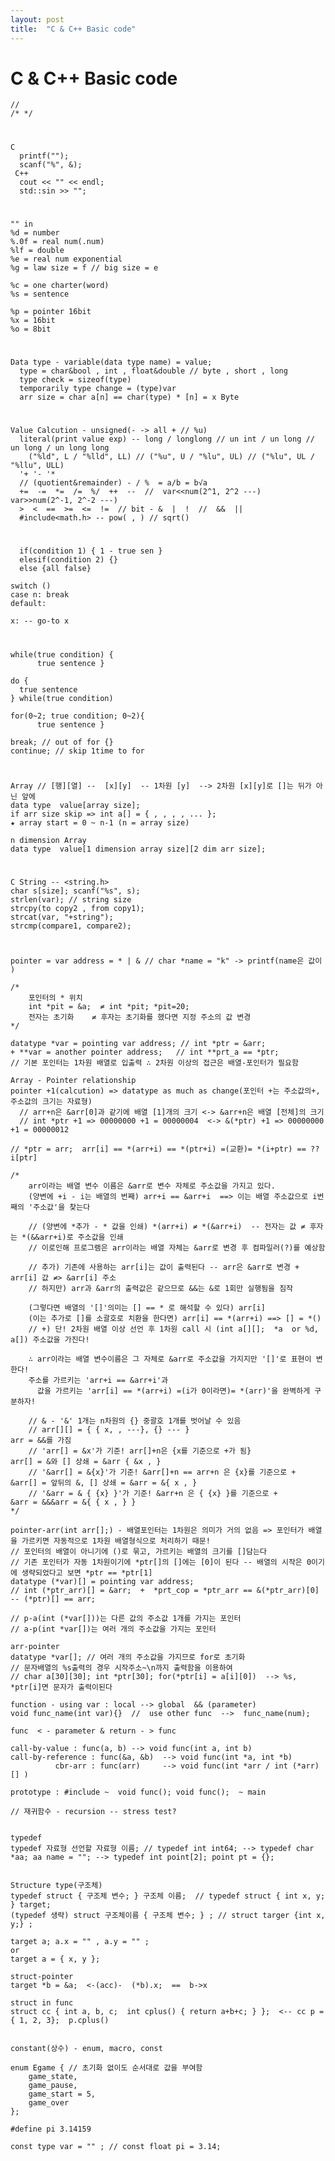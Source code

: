 ```yaml
---
layout: post
title:  "C & C++ Basic code"
---
```


# C & C++ Basic code
    //
    /* */
#
    C 
      printf("");
      scanf("%", &);
     C++
      cout << "" << endl;
      std::sin >> "";
# 
    "" in
    %d = number
    %.0f = real num(.num)
    %lf = double
    %e = real num exponential
    %g = law size = f // big size = e
  
    %c = one charter(word)
    %s = sentence
  
    %p = pointer 16bit
    %x = 16bit
    %o = 8bit
#
    Data type - variable(data type name) = value;
      type = char&bool , int , float&double // byte , short , long
      type check = sizeof(type)
      temporarily type change = (type)var
      arr size = char a[n] == char(type) * [n] = x Byte
#
    Value Calcution - unsigned(- -> all + // %u)
      literal(print value exp) -- long / longlong // un int / un long // un long / un long long
        ("%ld", L / "%lld", LL) // ("%u", U / "%lu", UL) // ("%lu", UL / "%llu", ULL)
      '+ '- '*
      // (quotient&remainder) - / %  = a/b = b√a
      +=  -=  *=  /=  %/  ++  --  //  var<<num(2^1, 2^2 ---)  var>>num(2^-1, 2^-2 ---)
      >  <  ==  >=  <=  !=  // bit - &  |  !  //  &&  ||
      #include<math.h> -- pow( , ) // sqrt()

#
      if(condition 1) { 1 - true sen }
      elesif(condition 2) {}
      else {all false}

    switch ()
    case n: break
    default:

    x: -- go-to x

#
    while(true condition) {
          true sentence }
    
    do {
      true sentence
    } while(true condition)
    
    for(0~2; true condition; 0~2){
          true sentence }
    
    break; // out of for {}
    continue; // skip 1time to for

#
    Array // [행][열] --  [x][y]  -- 1차원 [y]  --> 2차원 [x][y]로 []는 뒤가 아닌 앞에 
    data type  value[array size];
    if arr size skip => int a[] = { , , , , ... };
    ★ array start = 0 ~ n-1 (n = array size)
    
    n dimension Array
    data type  value[1 dimension array size][2 dim arr size];
    
#
    C String -- <string.h>
    char s[size]; scanf("%s", s);
    strlen(var); // string size
    strcpy(to copy2 , from copy1);
    strcat(var, "+string");
    strcmp(compare1, compare2);

#
    pointer = var address = * | & // char *name = "k" -> printf(name은 값이 )
    
    /*
        포인터의 * 위치
        int *pit = &a;  ≠ int *pit; *pit=20;
        전자는 초기화    ≠ 후자는 초기화를 했다면 지정 주소의 값 변경
    */
    
    datatype *var = pointing var address; // int *ptr = &arr;
    + **var = another pointer address;   // int **prt_a == *ptr;
    // 기본 포인터는 1차원 배열로 입출력 ∴ 2차원 이상의 접근은 배열-포인터가 필요함
    
    Array - Pointer relationship
    pointer +1(calcution) => datatype as much as change(포인터 +는 주소값의+, 주소값의 크기는 자료형)
      // arr+n은 &arr[0]과 같기에 배열 [1]개의 크기 <-> &arr+n은 배열 [전체]의 크기
      // int *ptr +1 => 00000000 +1 = 00000004  <-> &(*ptr) +1 => 00000000 +1 = 00000012
    
    // *ptr = arr;  arr[i] == *(arr+i) == *(ptr+i) =(교환)= *(i+ptr) == ?? i[ptr]
    
    /*
        arr이라는 배열 변수 이름은 &arr로 변수 자체로 주소값을 가지고 있다.
        (양변에 +i - i는 배열의 번째) arr+i == &arr+i  ==> 이는 배열 주소값으로 i번째의 '주소값'을 찾는다
        
        // (양변에 *추가 - * 값을 인쇄) *(arr+i) ≠ *(&arr+i)  -- 전자는 값 ≠ 후자는 *(&&arr+i)로 주소값을 인쇄
        // 이로인해 프로그램은 arr이라는 배열 자체는 &arr로 변경 후 컴파일러(?)를 예상함
        
        // 추가) 기존에 사용하는 arr[i]는 값이 출력된다 -- arr은 &arr로 변경 + arr[i] 값 ≠> &arr[i] 주소
        // 하지만) arr과 &arr의 출력값은 같으므로 &&는 &로 1회만 실행됨을 짐작
        
        (그렇다면 배열의 '[]'의미는 [] == * 로 해석할 수 있다) arr[i]
        (이는 추가로 []를 소괄호로 치환을 한다면) arr[i] == *(arr+i) ==> [] = *()
        // +) 단! 2차원 배열 이상 선언 후 1차원 call 시 (int a[][];  *a  or %d, a[]) 주소값을 가진다!
        
        ∴ arr이라는 배열 변수이름은 그 자체로 &arr로 주소값을 가지지만 '[]'로 표현이 변한다!
        주소를 가르키는 'arr+i == &arr+i'과
          값을 가르키는 'arr[i] == *(arr+i) =(i가 0이라면)= *(arr)'을 완벽하게 구분하자!
          
        // & - '&' 1개는 n차원의 {} 중괄호 1개를 벗어날 수 있음
        // arr[][] = { { x, , ---}, {} --- }                             arr = &&를 가짐
        // 'arr[] = &x'가 기준! arr[]+n은 {x를 기준으로 +가 됨}            arr[] = &와 [] 상쇄 = &arr { &x , }
        // '&arr[] = &{x}'가 기준! &arr[]+n == arr+n 은 {x}를 기준으로 +   &arr[] = 앞뒤의 &, [] 상쇄 = &arr = &{ x , }
        // '&arr = & { {x} }'가 기준! &arr+n 은 { {x} }를 기준으로 +       &arr = &&&arr = &{ { x , } }
    */
    
    pointer-arr(int arr[];) - 배열포인터는 1차원은 의미가 거의 없음 => 포인터가 배열을 가르키면 자동적으로 1차원 배열형식으로 처리하기 때문!
    // 포인터의 배열이 아니기에 ()로 묶고, 가르키는 배열의 크기를 []담는다
    // 기존 포인터가 자동 1차원이기에 *ptr[]의 []에는 [0]이 된다 -- 배열의 시작은 0이기에 생략되었다고 보면 *ptr == *ptr[1]
    datatype (*var)[] = pointing var address;
    // int (*ptr_arr)[] = &arr;  +  *prt_cop = *ptr_arr == &(*ptr_arr)[0] -- (*ptr)[] == arr;
    
    // p-a(int (*var[]))는 다른 값의 주소값 1개를 가지는 포인터
    // a-p(int *var[])는 여러 개의 주소값을 가지는 포인터
    
    arr-pointer
    datatype *var[]; // 여러 개의 주소값을 가지므로 for로 초기화
    // 문자배열의 %s출력의 경우 시작주소~\n까지 출력함을 이용하여
    // char a[30][30]; int *ptr[30]; for(*ptr[i] = a[i][0])  --> %s, *ptr[i]면 문자가 출력이된다
    
    function - using var : local --> global  && (parameter) 
    void func_name(int var){}  //  use other func  -->  func_name(num);
    
    func  < - parameter & return - > func
    
    call-by-value : func(a, b) --> void func(int a, int b)
    call-by-reference : func(&a, &b)  --> void func(int *a, int *b)
              cbr-arr : func(arr)     --> void func(int *arr / int (*arr)[] )
    
    prototype : #include ~  void func(); void func();  ~ main
    
    // 재귀함수 - recursion -- stress test?
    
    
    typedef
    typedef 자료형 선언할 자료형 이름; // typedef int int64; --> typedef char *aa; aa name = ""; --> typedef int point[2]; point pt = {};
    
    
    Structure type(구조체)
    typedef struct { 구조체 변수; } 구조체 이름;  // typedef struct { int x, y; } target;
    (typedef 생략) struct 구조체이름 { 구조체 변수; } ; // struct targer {int x, y;} ;
    
    target a; a.x = "" , a.y = "" ;
    or
    target a = { x, y };
    
    struct-pointer
    target *b = &a;  <-(acc)-  (*b).x;  ==  b->x
    
    struct in func
    struct cc { int a, b, c;  int cplus() { return a+b+c; } };  <-- cc p = { 1, 2, 3};  p.cplus()
    
    
    constant(상수) - enum, macro, const
    
    enum Egame { // 초기화 없이도 순서대로 값을 부여함
        game_state,
        game_pause,
        game_start = 5,
        game_over
    };
    
    #define pi 3.14159
    
    const type var = "" ; // const float pi = 3.14;
    
    
    
    
    
    
    
    
    
    
    
    
    
    
    
    
    
